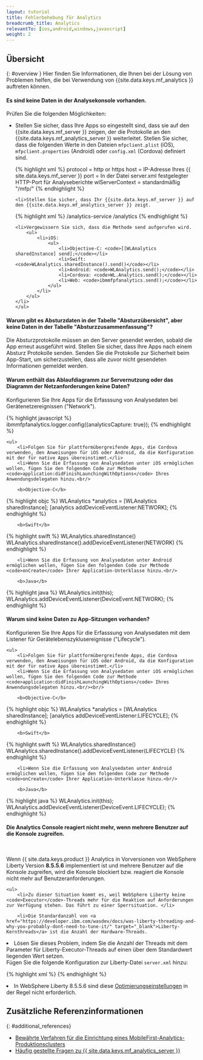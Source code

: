 ```yaml
---
layout: tutorial
title: Fehlerbehebung für Analytics
breadcrumb_title: Analytics
relevantTo: [ios,android,windows,javascript]
weight: 2
---
```

<!-- NLS_CHARSET=UTF-8 -->
## Übersicht
{: #overview }
Hier finden Sie Informationen, die Ihnen bei der Lösung von Problemen helfen, die bei Verwendung von {{site.data.keys.mf_analytics }} auftreten können.

<div class="panel panel-default">
  <div class="panel-heading"><h4>Es sind keine Daten in der Analysekonsole vorhanden.</h4></div>
  <div class="panel-body">
  <p>Prüfen Sie die folgenden Möglichkeiten:</p>
  <ul>
    <li>Stellen Sie sicher, dass Ihre Apps so eingestellt sind, dass sie auf den {{site.data.keys.mf_server }} zeigen, der die Protokolle an den {{site.data.keys.mf_analytics_server }} weiterleitet. Stellen Sie sicher, dass die folgenden Werte in den Dateien <code>mfpclient.plist</code> (iOS), <code>mfpclient.properties</code> (Android) oder <code>config.xml</code> (Cordova) definiert sind.

{% highlight xml %}
protocol = http or https
host = IP-Adresse Ihres {{ site.data.keys.mf_server }}
port = In der Datei server.xml festgelegter HTTP-Port für Analyseberichte
wlServerContext = standardmäßig "/mfp/"
{% endhighlight %}</li>

    <li>Stellen Sie sicher, dass Ihr {{site.data.keys.mf_server }} auf den {{site.data.keys.mf_analytics_server }} zeigt.

{% highlight xml %}
/analytics-service
/analytics
{% endhighlight %}</li>

    <li>Vergewissern Sie sich, dass die Methode send aufgerufen wird.
        <ul>
            <li>iOS:
                <ul>
                    <li>Objective-C: <code>[[WLAnalytics sharedInstance] send];</code></li>
                    <li>Swift:  <code>WLAnalytics.sharedInstance().send()</code></li>
                    <li>Android: <code>WLAnalytics.send();</code></li>
                    <li>Cordova: <code>WL.Analytics.send();</code></li>
                    <li>Web: <code>ibmmfpfanalytics.send();</code></li>
                </ul>
            </li>
        </ul>
    </li>
    </ul>
  </div>
</div>

<div class="panel panel-default">
  <div class="panel-heading"><h4>Warum gibt es Absturzdaten in der Tabelle "Absturzübersicht", aber keine Daten in der Tabelle "Absturzzusammenfassung"?</h4></div>
  <div class="panel-body">
    <p>Die Absturzprotokolle müssen an den Server gesendet werden, sobald die App erneut ausgeführt wird. Stellen Sie sicher, dass Ihre Apps nach einem Absturz Protokolle senden. Senden Sie die Protokolle zur Sicherheit beim App-Start, um sicherzustellen, dass alle zuvor nicht gesendeten Informationen gemeldet werden.</p>
  </div>
</div>

<div class="panel panel-default">
  <div class="panel-heading"><h4>Warum enthält das Ablaufdiagramm zur Servernutzung oder das Diagramm der Netzanforderungen keine Daten?</h4></div>
  <div class="panel-body">
    <p>Konfigurieren Sie Ihre Apps für die Erfasssung von Analysedaten bei Gerätenetzereignissen ("Network"). </p>

{% highlight javascript %}
ibmmfpfanalytics.logger.config({analyticsCapture: true});
{% endhighlight %}

    <ul>
        <li>Folgen Sie für plattformübergreifende Apps, die Cordova verwenden, den Anweisungen für iOS oder Android, da die Konfiguration mit der für native Apps übereinstimmt.</li>
        <li>Wenn Sie die Erfassung von Analysedaten unter iOS ermöglichen wollen, fügen Sie den folgenden Code zur Methode <code>application:didFinishLaunchingWithOptions</code> Ihres Anwendungsdelegaten hinzu.<br/>

        <b>Objective-C</b>

{% highlight objc %}
WLAnalytics *analytics = [WLAnalytics sharedInstance];
[analytics addDeviceEventListener:NETWORK];
{% endhighlight %}

        <b>Swift</b>

{% highlight swift %}
WLAnalytics.sharedInstance()
WLAnalytics.sharedInstance().addDeviceEventListener(NETWORK)
{% endhighlight %}</li>

        <li>Wenn Sie die Erfassung von Analysedaten unter Android ermöglichen wollen, fügen Sie den folgenden Code zur Methode <code>onCreate</code> Ihrer Application-Unterklasse hinzu.<br/>

        <b>Java</b>
{% highlight java %}
WLAnalytics.init(this);
WLAnalytics.addDeviceEventListener(DeviceEvent.NETWORK);
{% endhighlight %}</li>
    </ul>
  </div>
</div>

<div class="panel panel-default">
  <div class="panel-heading"><h4>Warum sind keine Daten zu App-Sitzungen vorhanden?</h4></div>
  <div class="panel-body">
    <p>Konfigurieren Sie Ihre Apps für die Erfasssung von Analysedaten mit dem Listener für Gerätelebenszyklusereignisse ("Lifecycle"). </p>

    <ul>
        <li>Folgen Sie für plattformübergreifende Apps, die Cordova verwenden, den Anweisungen für iOS oder Android, da die Konfiguration mit der für native Apps übereinstimmt.</li>
        <li>Wenn Sie die Erfassung von Analysedaten unter iOS ermöglichen wollen, fügen Sie den folgenden Code zur Methode <code>application:didFinishLaunchingWithOptions</code> Ihres Anwendungsdelegaten hinzu.<br/><br/>

        <b>Objective-C</b>

{% highlight objc %}
WLAnalytics *analytics = [WLAnalytics sharedInstance];
[analytics addDeviceEventListener:LIFECYCLE];
{% endhighlight %}

        <b>Swift</b>

{% highlight swift %}
WLAnalytics.sharedInstance()
WLAnalytics.sharedInstance().addDeviceEventListener(LIFECYCLE)
{% endhighlight %}</li>

        <li>Wenn Sie die Erfassung von Analysedaten unter Android ermöglichen wollen, fügen Sie den folgenden Code zur Methode <code>onCreate</code> Ihrer Application-Unterklasse hinzu.<br/>

        <b>Java</b>

{% highlight java %}
WLAnalytics.init(this);
WLAnalytics.addDeviceEventListener(DeviceEvent.LIFECYCLE);
{% endhighlight %}</li>
    </ul>
  </div>
</div>

<div class="panel panel-default">
  <div class="panel-heading"><h4>Die Analytics Console reagiert nicht mehr, wenn mehrere Benutzer auf die Konsole zugreifen.</h4></div>
  <div class="panel-body">
  <br>
    <p>Wenn {{ site.data.keys.product }} Analytics in Vorversionen von WebSphere Liberty Version <b>8.5.5.6</b> implementiert ist und mehrere Benutzer auf die Konsole zugreifen, wird die Konsole blockiert bzw. reagiert die Konsole nicht mehr auf Benutzeranforderungen.
</p>

    <ul>
        <li>Zu dieser Situation kommt es, weil WebSphere Liberty keine <code>Executor</code>-Threads mehr für die Reaktion auf Anforderungen zur Verfügung stehen. Das führt zu einer Sperrsituation. </li>

        <li>Die Standardanzahl von <a href="https://developer.ibm.com/wasdev/docs/was-liberty-threading-and-why-you-probably-dont-need-to-tune-it/" target="_blank">Liberty-Kernthreads</a> ist die Anzahl der Hardware-Threads.
</li>
        <li>Lösen Sie dieses Problem, indem Sie die Anzahl der Threads mit dem Parameter für Liberty-Executor-Threads auf einen über dem Standardwert liegenden Wert setzen.
<br/>
Fügen Sie die folgende Konfiguration zur Liberty-Datei <code>server.xml</code> hinzu:
<br/>

{% highlight xml %}
<executor name="LargeThreadPool" id="default" coreThreads="80" maxThreads="80" keepAlive="60s" stealPolicy="STRICT" rejectedWorkPolicy="CALLER_RUNS" />
{% endhighlight %}</li>
<li>In WebSphere Liberty 8.5.5.6 sind diese <a href="https://www.ibm.com/support/knowledgecenter/SSAW57_liberty/com.ibm.websphere.wlp.nd.multiplatform.doc/ae/twlp_tun.html" target="_blank">Optimierungseinstellungen</a> in der Regel nicht erforderlich. </li>
    </ul>
  </div>
</div>

## Zusätzliche Referenzinformationen
{: #additional_references}

* [Bewährte Verfahren für die Einrichtung eines MobileFirst-Analytics-Produktionsclusters](../../analytics/bestpractices-prod/)
* [Häufig gestellte Fragen zu {{ site.data.keys.mf_analytics_server }}](../../analytics/bestpractices-prod/faq/)
